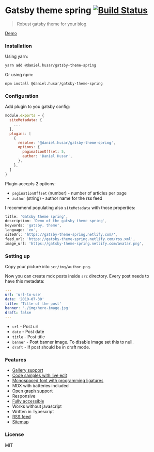 # Gatsby theme spring [![Build Status](https://travis-ci.org/danielhusar/gatsby-theme-spring.svg?branch=master)](https://travis-ci.org/danielhusar/gatsby-theme-spring)

> Robust gatsby theme for your blog.

[Demo](https://gatsby-theme-spring.netlify.com/)

### Installation

Using yarn:

```sh
yarn add @daniel.husar/gatsby-theme-spring
```

Or using npm:

```sh
npm install @daniel.husar/gatsby-theme-spring
```

### Configuration

Add plugin to you gatsby config:

```js!gatsby-config.js
module.exports = {
  siteMetadata: {
    ...
  },
  plugins: [
    {
      resolve: '@daniel.husar/gatsby-theme-spring',
      options: {
        paginationOffset: 5,
        author: 'Daniel Husar',
      },
    },
  ]
}
```

Plugin accepts 2 options:

 - `paginationOffset` (number) - number of articles per page
 - `author` (string) - author name for the rss feed

I recommend populating also `siteMetadata` with those properties:

```js
title: 'Gatsby theme spring',
description: 'Demo of the gatsby theme spring',
keywords: 'gatsby, theme',
language: 'en',
siteUrl: 'https://gatsby-theme-spring.netlify.com/',
feed_url: 'https://gatsby-theme-spring.netlify.com/rss.xml',
image_url: 'https://gatsby-theme-spring.netlify.com/avatar.png',
```

### Setting up

Copy your picture into `scr/img/author.png`.

Now you can create mdx posts inside `src` directory.
Every post needs to have this metadata:

```yaml
---
url: 'url-to-use'
date: '2019-07-30'
title: 'Title of the post'
banner: './img/hero-image.jpg'
draft: false
---
```

 - `url` - Post url
 - `date` - Post date
 - `title` - Post title
 - `banner` - Post banner image. To disable image set this to null.
 - `draft` - If post should be in draft mode.

### Features


 - [Gallery support](https://gatsby-theme-spring.netlify.com//components/#gallery)
 - [Code samples with live edit](https://gatsby-theme-spring.netlify.com//components/#simple-javascript-code-sample)
 - [Monospaced font with programming ligatures](https://github.com/tonsky/FiraCode)
 - MDX with batteries included
 - [Open graph support](https://developers.facebook.com/tools/debug/sharing/?q=https%3A%2F%2Fgatsby-theme-spring.netlify.com%2Ftypography%2F)
 - Responsive
 - [Fully accessible](https://travis-ci.org/danielhusar/gatsby-theme-spring/jobs/565790587)
 - Works without javascript
 - Written in Typescript
 - [RSS feed](https://gatsby-theme-spring.netlify.com//rss.xml)
 - [Sitemap](https://gatsby-theme-spring.netlify.com//sitemap.xml)

### License

MIT
